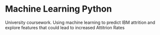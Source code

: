 # Machine Learning Python
 University coursework. Using machine learning to predict IBM attrition and explore features that could lead to increased Attitrion Rates
